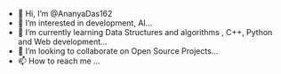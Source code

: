 - 👋 Hi, I’m @AnanyaDas162
- 👀 I’m interested in development, AI...
- 🌱 I’m currently learning Data Structures and algorithms , C++, Python and Web development...
- 💞️ I’m looking to collaborate on Open Source Projects...
- 📫 How to reach me ...

<!---
AnanyaDas162/AnanyaDas162 is a ✨ special ✨ repository because its `README.md` (this file) appears on your GitHub profile.
You can click the Preview link to take a look at your changes.
--->
